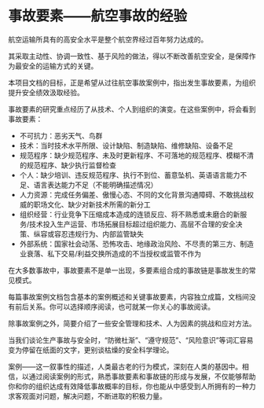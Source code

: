 # 事故要素——航空事故的经验

航空运输所具有的高安全水平是整个航空界经过百年努力达成的。

其采取主动性、协调一致性、基于风险的做法，得以不断改善航空安全，是保障作为最安全的运输方式的关键。

本项目文档的目标，正是希望从过往航空事故案例中，指出发生事故要素，为组织提升安全绩效汲取经验。

事故要素的研究重点经历了从技术、个人到组织的演变。在这些案例中，将会看到事故要素：

 - 不可抗力：恶劣天气、鸟群
 - 技术：当时技术水平所限、设计缺陷、制造缺陷、维修缺陷、设备不足
 - 规范程序：缺少规范程序、未及时更新程序、不可落地的规范程序、模糊不清的规范程序、缺少执行监督检查
 - 个人：缺少培训、违反规范程序、执行不到位、蓄意坠机、英语语言能力不足、语言表达能力不足（不能明确描述情况）
 - 人力资源：完成任务偏差、傲慢心态、不同的文化背景沟通障碍、不敢挑战权威的职场文化、缺少对新技术所需的新分工
 - 组织经营：行业竞争下压缩成本造成的连锁反应、将不熟悉或未磨合的新服务/技术投入生产运营、市场拓展目标超过组织能力、高层不合理的安全决策、纵容或容忍违规行为、内部监管缺失
 - 外部系统：国家社会动荡、恐怖攻击、地缘政治风险、不尽责的第三方、制造业衰落、私下交易/利益交换所造成的不当授权或监管不作为

在大多数事故中，事故要素不是单一出现，多要素组合成的事故链是事故发生的常见模式。

每篇事故案例文档包含基本的案例概述和关键事故要素，内容独立成篇，文档间没有前后关系。你可以选择顺序阅读，也可就某一你关心的事故阅读。

除事故案例之外，简要介绍了一些安全管理和技术、人为因素的挑战和应对方法。

当我们谈论生产事故与安全时，“防微杜渐”、“遵守规范”、“风险意识”等词汇容易变为停留在纸面的文字，更别谈枯燥的安全科学理论。

案例——这一叙事性的描述，人类最古老的行为模式，深刻在人类的基因中。相信，以通过阅读案例的形式，熟悉事故要素和事故链的形成与发展，不仅能够帮助你和你的组织达成有效降低事故概率的目标，你也能从中感受到人所拥有的一种力求客观面对问题，解决问题，不断进取的积极力量。
